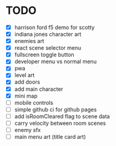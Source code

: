 # TODO

- [x] harrison ford f5 demo for scotty
- [x] indiana jones character art
- [x] enemies art
- [x] react scene selector menu
- [x] fullscreen toggle button
- [x] developer menu vs normal menu
- [x] pwa
- [x] level art
- [x] add doors
- [x] add main character
- [x] mini map
- [ ] mobile controls
- [ ] simple github ci for github pages
- [ ] add isRoomCleared flag to scene data
- [ ] carry velocity between room scenes
- [ ] enemy sfx
- [ ] main menu art (title card art)
